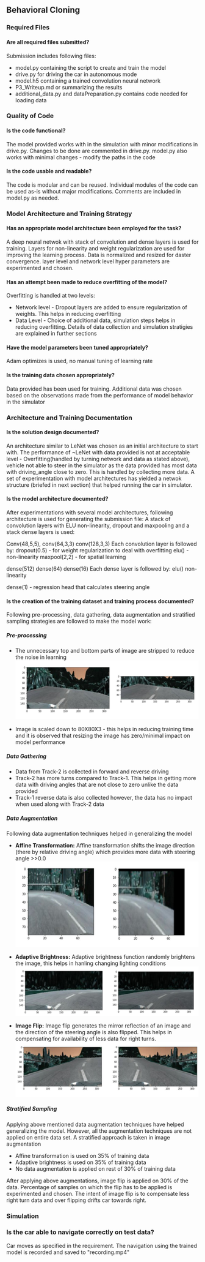 <h2>Behavioral Cloning</h2>

[//]: # (Image References)

[image1]: ./images/Strip_Image.jpg
[image2]: ./images/Affine.jpg
[image3]: ./images/Brightness.jpg
[image4]: ./images/Flip.jpg


<h3>Required Files</h3>

<h4>Are all required files submitted?</h4>

Submission includes following files:
  * model.py containing the script to create and train the model
  * drive.py for driving the car in autonomous mode
  * model.h5 containing a trained convolution neural network
  * P3_Writeup.md or summarizing the results
  * additional_data.py and dataPreparation.py contains code needed for loading data

<h3>Quality of Code</h3>

<h4>Is the code functional?</h4>

The model provided works with in the simulation with minor modifications in drive.py. Changes to be done are commented in drive.py. model.py also works with minimal changes - modify the paths in the code

<h4>Is the code usable and readable?</h4>

The code is modular and can be reused. Individual modules of the code can be used as-is without major modifications. Comments are included in model.py as needed. 

<h3>Model Architecture and Training Strategy</h3>

<h4>Has an appropriate model architecture been employed for the task?</h4>

A deep neural netwok with stack of convolution and dense layers is used for training. Layers for non-linearity and weight regularization are used for improving the learning process. Data is normalized and resized for daster convergence. layer level and network level hyper parameters are experimented and chosen.

<h4>Has an attempt been made to reduce overfitting of the model?</h4>

Overfitting is handled at two levels:

 * Network level - Dropout layers are added to ensure regularization of weights. This helps in reducing overfitting
 * Data Level - Choice of additional data, simulation steps helps in reducing overfitting. Details of data collection and simulation stratigies are explained in further sections
 
 <h4>Have the model parameters been tuned appropriately?</h4>
 
 Adam optimizes is used, no manual tuning of learning rate
 
 <h4>Is the training data chosen appropriately?</h4>
 
 Data provided has been used for training. Additional data was chosen based on the observations made from the performance of model behavior in the simulator
 
<h3>Architecture and Training Documentation</h3>

<h4>Is the solution design documented?</h4>

An architecture similar to LeNet was chosen as an initial architecture to start with. The performance of ~LeNet with data provided is not at acceptable level - Overfitting(handled by turning network and data as stated above), vehicle not able to steer in the simulator as the data provided has most data with driving_angle close to zero. This is handled by collecting more data. 
A set of experimentation with model architectures has yielded a netwok structure (briefed in next section) that helped running the car in simulator. 

<h4>Is the model architecture documented?</h4>

After experimentations with several model architectures, following architecture is used for generating the submission file:
A stack of convolution layers with ELU non-linearity, dropout and maxpooling and a stack dense layers is used:

Conv(48,5,5), conv(64,3,3) conv(128,3,3)
Each convolution layer is followed by:
dropout(0.5) - for weight regularization to deal with overfitting
elu() - non-linearity
maxpool(2,2) - for spatial learning

dense(512) dense(64) dense(16)
Each dense layer is followed by:
elu() non-linearity

dense(1) - regression head that calculates steering angle

<h4>Is the creation of the training dataset and training process documented?</h4> 
Following pre-processing, data gathering, data augmentation and  stratified sampling strategies are followed to make the model work:
 
 <h5>Pre-processing</h5>
  
  * The unnecessary top and bottom parts of image are stripped to reduce the noise in learning
  ![alt text][image1]
  
  * Image is scaled down to 80X80X3 - this helps in reducing training time and it is observed that resizing the image has zero/minimal impact on model performance
 
 <h5>Data Gathering</h5>
 
  * Data from Track-2 is collected in forward and reverse driving
  * Track-2 has more turns compared to Track-1. This helps in getting more data with driving angles that are not close to zero unlike the data provided
  * Track-1 reverse data is also collected however, the data has no impact when used along with Track-2 data
  
 <h5>Data Augmentation</h5>
  
  Following data augmentation techniques helped in generalizing the model
  * <b>Affine Transformation:</b> Affine transformation shifts the image direction (there by relative driving angle) which provides more data with steering angle >>0.0
![alt text][image2]

  * <b>Adaptive Brightness:</b> Adaptive brightness function randomly brightens the image, this helps in hanling changing lighting conditions
 ![alt text][image3]

 * <b>Image Flip:</b> Image flip generates the mirror reflection of an image and the direction of the steering angle is also flipped. This helps in compensating for availability of less data for right turns. 
 ![alt text][image4]

 
 <h5>Stratified Sampling</h5>
  
  Applying above mentioned data augmentation techniques have helped generalizing the model. However, all the augmentation techniques are not applied on entire data set. A stratified approach is taken in image augmentation
  * Affine transformation is used on 35% of training data
  * Adaptive brightness is used on 35% of training data
  * No data augmentation is applied on rest of 30% of training data
  
  After applying above augmentations, image flip is applied on 30% of the data. Percentage of samples on which the flip has to be applied is experimented and chosen. The intent of image flip is to compensate less right turn data and over flipping drifts car towards right. 
  
 <h3>Simulation</h3>
 
  <h3>Is the car able to navigate correctly on test data?</h3>
  
   Car moves as specified in the requirement. The navigation using the trained model is recorded and saved to "recording.mp4"
 
 
 

